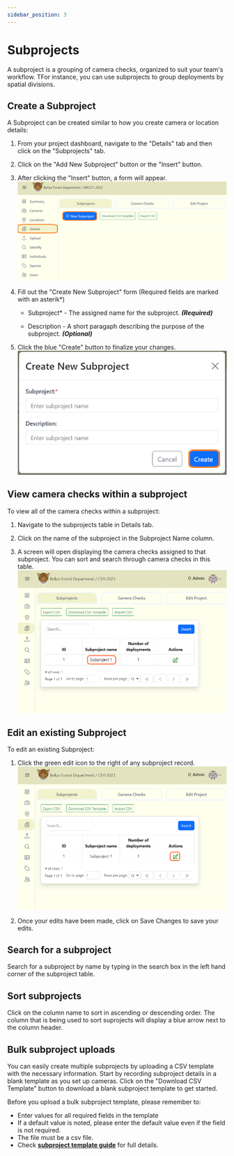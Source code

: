 ```yaml
---
sidebar_position: 3
---
```


# Subprojects
A subproject is a grouping of camera checks, organized to suit your team's workflow. TFor instance, you can use subprojects to group deployments by spatial divisions. 

## Create a Subproject

A Subproject can be created similar to how you create camera or location details:

1. From your project dashboard, navigate to the "Details" tab and then click on the "Subprojects" tab.

2. Click on the "Add New Subproject" button or the "Insert" button.

3. After clicking the "Insert" button, a form will appear.
![](../deeper-look-images/subprojects/nav-subproject.png)

4. Fill out the "Create New Subproject" form (Required fields are marked with an asterik*)
    
    - Subproject* - The assigned name for the subproject. ***(Required)***

    - Description - A short paragaph describing the purpose of the subproject. ***(Optional)***

5. Click the blue "Create" button to finalize your changes.
![](../deeper-look-images/subprojects/create-subproj.png)


## View camera checks within a subproject
To view all of the camera checks within a subproject:

1. Navigate to the subprojects table in Details tab.

2. Click on the name of the subproject in the Subproject Name column.

3. A screen will open displaying the camera checks assigned to that subproject. You can sort and search through camera checks in this table.
![](../deeper-look-images/subprojects/view-camera-checks-within-subproject.png)  



## Edit an existing Subproject
To edit an existing Subproject:

1. Click the green edit icon to the right of any subproject record.
![](../deeper-look-images/subprojects/edit-existing-subproject.png) 

2. Once your edits have been made, click on Save Changes to save your edits.


## Search for a subproject
Search for a subproject by name by typing in the search box in the left hand corner of the subproject table.

## Sort subprojects
Click on the column name to sort in ascending or descending order. The column that is being used to sort suprojects will display a blue arrow next to the column header.

## Bulk subproject uploads
You can easily create multiple subprojects by uploading a CSV template with the necessary information. Start by recording subproject details in a blank template as you set up cameras. Click on the "Download CSV Template" button to download a blank subproject template to get started.  

Before you upload a bulk subproject template, please remember to:
- Enter values for all required fields in the template
- If a default value is noted, please enter the default value even if the field is not required.
- The file must be a csv file.
- Check **[subproject template guide](https://docs.google.com/spreadsheets/d/1IOTO1-rlP5XJVvs1DhTMH_Ir7rAp8GW7/edit#gid=1634945638)** for full details.